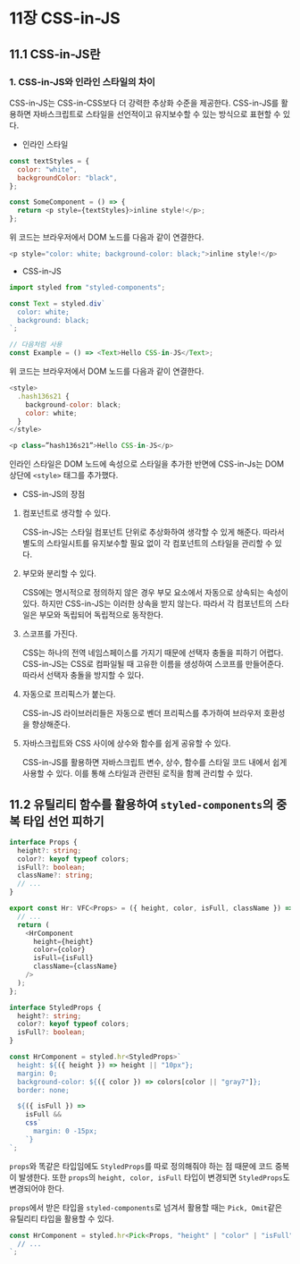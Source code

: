 # 11장 CSS-in-JS

## 11.1 CSS-in-JS란

### 1. CSS-in-JS와 인라인 스타일의 차이

CSS-in-JS는 CSS-in-CSS보다 더 강력한 추상화 수준을 제공한다. CSS-in-JS를 활용하면 자바스크립트로 스타일을 선언적이고 유지보수할 수 있는 방식으로 표현할 수 있다.

- 인라인 스타일

```js
const textStyles = {
  color: "white",
  backgroundColor: "black",
};

const SomeComponent = () => {
  return <p style={textStyles}>inline style!</p>;
};
```

위 코드는 브라우저에서 DOM 노드를 다음과 같이 연결한다.

```js
<p style="color: white; background-color: black;">inline style!</p>
```

- CSS-in-JS

```js
import styled from "styled-components";

const Text = styled.div`
  color: white;
  background: black;
`;

// 다음처럼 사용
const Example = () => <Text>Hello CSS-in-JS</Text>;
```

위 코드는 브라우저에서 DOM 노드를 다음과 같이 연결한다.

```js
<style>
  .hash136s21 {
    background-color: black;
    color: white;
  }
</style>

<p class=”hash136s21”>Hello CSS-in-JS</p>
```

인라인 스타일은 DOM 노드에 속성으로 스타일을 추가한 반면에 CSS-in-Js는 DOM 상단에 `<style>` 태그를 추가했다.

- CSS-in-JS의 장점

1. 컴포넌트로 생각할 수 있다.

   CSS-in-JS는 스타일 컴포넌트 단위로 추상화하여 생각할 수 있게 해준다. 따라서 별도의 스타일시트를 유지보수할 필요 없이 각 컴포넌트의 스타일을 관리할 수 있다.

2. 부모와 분리할 수 있다.

   CSS에는 명시적으로 정의하지 않은 경우 부모 요소에서 자동으로 상속되는 속성이 있다. 하지만 CSS-in-JS는 이러한 상속을 받지 않는다. 따라서 각 컴포넌트의 스타일은 부모와 독립되어 독립적으로 동작한다.

3. 스코프를 가진다.

   CSS는 하나의 전역 네임스페이스를 가지기 때문에 선택자 충돌을 피하기 어렵다. CSS-in-JS는 CSS로 컴파일될 때 고유한 이름을 생성하여 스코프를 만들어준다. 따라서 선택자 충돌을 방지할 수 있다.

4. 자동으로 프리픽스가 붙는다.

   CSS-in-JS 라이브러리들은 자동으로 벤더 프리픽스를 추가하여 브라우저 호환성을 향상해준다.

5. 자바스크립트와 CSS 사이에 상수와 함수를 쉽게 공유할 수 있다.

   CSS-in-JS를 활용하면 자바스크립트 변수, 상수, 함수를 스타일 코드 내에서 쉽게 사용할 수 있다. 이를 통해 스타일과 관련된 로직을 함께 관리할 수 있다.

## 11.2 유틸리티 함수를 활용하여 `styled-components`의 중복 타입 선언 피하기

```ts
interface Props {
  height?: string;
  color?: keyof typeof colors;
  isFull?: boolean;
  className?: string;
  // ...
}

export const Hr: VFC<Props> = ({ height, color, isFull, className }) => {
  // ...
  return (
    <HrComponent
      height={height}
      color={color}
      isFull={isFull}
      className={className}
    />
  );
};

interface StyledProps {
  height?: string;
  color?: keyof typeof colors;
  isFull?: boolean;
}

const HrComponent = styled.hr<StyledProps>`
  height: ${({ height }) => height || "10px"};
  margin: 0;
  background-color: ${({ color }) => colors[color || "gray7"]};
  border: none;

  ${({ isFull }) =>
    isFull &&
    css`
      margin: 0 -15px;
    `}
`;
```

`props`와 똑같은 타입임에도 `StyledProps`를 따로 정의해줘야 하는 점 때문에 코드 중복이 발생한다. 또한 `props`의 `height, color, isFull` 타입이 변경되면 `StyledProps`도 변경되어야 한다.

`props`에서 받은 타입을 `styled-components`로 넘겨서 활용할 때는 `Pick, Omit`같은 유틸리티 타입을 활용할 수 있다.

```ts
const HrComponent = styled.hr<Pick<Props, "height" | "color" | "isFull">>`
  // ...
`;
```
